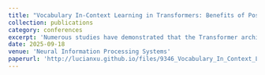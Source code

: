 ```yaml
---
title: "Vocabulary In-Context Learning in Transformers: Benefits of Positional Encoding"
collection: publications
category: conferences
excerpt: 'Numerous studies have demonstrated that the Transformer architecture possesses the capability for in-context learning (ICL). In scenarios involving function approximation, context can serve as a control parameter for the model, endowing it with the universal approximation property (UAP). In practice, context is represented by tokens from a finite set, referred to as a vocabulary, which is the case considered in this paper, i.e., vocabulary in-context learning (VICL). We demonstrate that VICL in single-layer Transformers, without positional encoding, does not possess the UAP; however, it is possible to achieve the UAP when positional encoding is included. Several sufficient conditions for the positional encoding are provided. Our findings reveal the benefits of positional encoding from an approximation theory perspective in the context of in-context learning.'
date: 2025-09-18
venue: 'Neural Information Processing Systems'
paperurl: 'http://lucianxu.github.io/files/9346_Vocabulary_In_Context_Lea.pdf'
---
```

